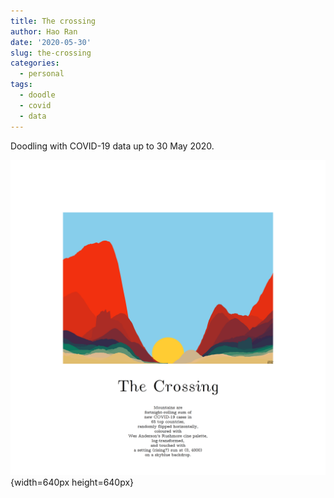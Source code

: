 ```yaml
---
title: The crossing
author: Hao Ran
date: '2020-05-30'
slug: the-crossing
categories:
  - personal
tags:
  - doodle
  - covid
  - data
---
```


Doodling with COVID-19 data up to 30 May 2020.

![](images/crossing.png){width=640px height=640px}
